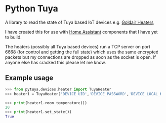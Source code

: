 # Python Tuya

A library to read the state of Tuya based IoT devices e.g. [Goldair Heaters](http://www.goldair.co.nz/product-catalogue/heating/wifi-heaters/electronic-wi-fi-control-eco-panel-heater-geph205)

I have created this for use with [Home Assistant](https://home-assistant.io) components that I have yet to build. 

The heaters (possibly all Tuya based devices) run a TCP server on port 6668 (for control and getting the full state) which uses the same encrypted packets but my connections are dropped as soon as the socket is open. If anyone else has cracked this please let me know.

## Example usage

```python
>>> from pytuya.devices.heater import TuyaHeater
>>> heater1 = TuyaHeater('DEVICE_UID','DEVICE_PASSWORD','DEVICE_LOCAL_KEY','CLOUD_REGION')

>>> print(heater1.room_temperature())
20
>>> print(heater1.set_state())
True
```

